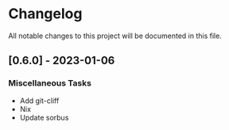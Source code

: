 # Changelog

All notable changes to this project will be documented in this file.

## [0.6.0] - 2023-01-06

### Miscellaneous Tasks

- Add git-cliff
- Nix
- Update sorbus

<!-- generated by git-cliff -->
